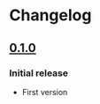 # Changelog

## [0.1.0]
### Initial release
- First version

[0.1.0]: https://github.com/erkkah/letarette.sql/releases/tag/v0.1.0
